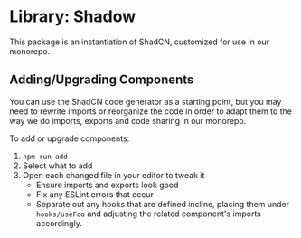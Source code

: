 # Library: Shadow

This package is an instantiation of ShadCN, customized for use in our monorepo.

## Adding/Upgrading Components

You can use the ShadCN code generator as a starting point, but you may need to rewrite imports or reorganize the code in order to adapt them to the way we do imports, exports and code sharing in our monorepo.

To add or upgrade components:

1. `npm run add`
2. Select what to add
3. Open each changed file in your editor to tweak it
   - Ensure imports and exports look good
   - Fix any ESLint errors that occur
   - Separate out any hooks that are defined incline, placing them under `hooks/useFoo` and adjusting the related component's imports accordingly.
